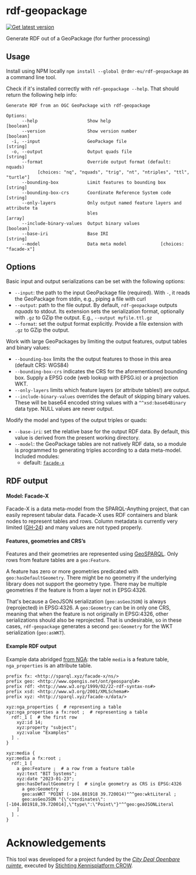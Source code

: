 # rdf-geopackage

[![Get latest version](https://img.shields.io/npm/v/%40rdmr-eu/rdf-geopackage)](https://www.npmjs.com/package/@rdmr-eu/rdf-geopackage)

Generate RDF out of a GeoPackage (for further processing)

## Usage

Install using NPM locally `npm install --global @rdmr-eu/rdf-geopackage` as a command line tool.

Check if it's installed correctly with `rdf-geopackage --help`.
That should return the following help info:

```man
Generate RDF from an OGC GeoPackage with rdf-geopackage

Options:
      --help                   Show help                               [boolean]
      --version                Show version number                     [boolean]
  -i, --input                  GeoPackage file                          [string]
  -o, --output                 Output quads file                        [string]
      --format                 Override output format (default: nquads)
            [choices: "nq", "nquads", "trig", "nt", "ntriples", "ttl", "turtle"]
      --bounding-box           Limit features to bounding box           [string]
      --bounding-box-crs       Coordinate Reference System code         [string]
      --only-layers            Only output named feature layers and attribute ta
                               bles                                      [array]
      --include-binary-values  Output binary values                    [boolean]
      --base-iri               Base IRI                                 [string]
      --model                  Data meta model             [choices: "facade-x"]
```

## Options

Basic input and output serializations can be set with the following options:

- `--input`: the path to the input GeoPackage file (required). With `-`, it reads the GeoPackage from stdin, e.g., piping a file with curl
- `--output`: path to the file output. By default, `rdf-geopackage` outputs _nquads_ to stdout. Its extension sets the serialization format, optionally with `.gz` to GZip the output. E.g., `--output myfile.ttl.gz`
- `--format`: set the output format explicitly. Provide a file extension with `.gz` to GZip the output.

Work with large GeoPackages by limiting the output features, output tables and binary values:

- `--bounding-box` limits the the output features to those in this area (default CRS: WGS84)
- `--bounding-box-crs` indicates the CRS for the aforementioned bounding box. Supply a EPSG code (web lookup with EPSG.io) or a projection WKT.
- `--only-layers` limits which feature layers (or attribute tables!) are output.
- `--include-binary-values` overrides the default of skipping binary values. These will be base64 encoded string values with a `^^xsd:base64Binary` data type. NULL values are never output.

Modify the model and types of the output triples or quads:

- `--base-iri`: set the relative base for the output RDF data. By default, this value is derived from the present working directory.
- `--model`: the GeoPackage tables are not natively RDF data, so a module is programmed to generating triples according to a data meta-model. Included modules:
  - default: [`facade-x`](#model-facade-x)

## RDF output

#### Model: Facade-X

Facade-X is a data meta-model from the SPARQL-Anything project, that can easily represent tabular data.
Facade-X uses RDF containers and blank nodes to represent tables and rows.
Column metadata is currently very limited ([GH-24]) and many values are not typed properly.

[GH-24]: https://github.com/redmer/rdf-geopackage/issues/24

#### Features, geometries and CRS’s

Features and their geometries are represented using [GeoSPARQL][geosparql].
Only rows from feature tables are a `geo:Feature`.

A feature has zero or more geometries predicated with `geo:hasDefaultGeometry`.
There might be no geometry if the underlying library does not support the geometry type.
There may be multiple geometries if the feature is from a layer not in EPSG:4326.

That's because a GeoJSON serialization (`geo:asGeoJSON`) is always (reprojected) in EPSG:4326.
A `geo:Geometry` can be in only one CRS, meaning that when the feature is not originally in EPSG:4326, other serializations should also be reprojected.
That is undesirable, so in these cases, `rdf-geopackage` generates a second `geo:Geometry` for the WKT serialization (`geo:asWKT`).

[geosparql]: https://www.ogc.org/standard/geosparql/

#### Example RDF output

Example data abridged [from NGA][example.gpkg]:
the table `media` is a feature table, `nga_properties` is an attribute table.

[example.gpkg]: https://github.com/ngageoint/GeoPackage/blob/master/docs/examples/java/example.gpkg

```turtle
prefix fx: <http://sparql.xyz/facade-x/ns/>
prefix geo: <http://www.opengis.net/ont/geosparql#>
prefix rdf: <http://www.w3.org/1999/02/22-rdf-syntax-ns#>
prefix xsd: <http://www.w3.org/2001/XMLSchema#>
prefix xyz: <http://sparql.xyz/facade-x/data/>

xyz:nga_properties {  # representing a table
xyz:nga_properties a fx:root ;  # representing a table
  rdf:_1 [  # the first row
    xyz:id 14;
    xyz:property "subject";
    xyz:value "Examples"
  ] .
}

xyz:media {
xyz:media a fx:root ;
  rdf:_1 [
    a geo:Feature ;  # a row from a feature table
    xyz:text "BIT Systems";
    xyz:date "2023-01-23";
    geo:hasDefaultGeometry [  # single geometry as CRS is EPSG:4326
      a geo:Geometry ;
      geo:asWKT "POINT (-104.801918 39.720014)"^^geo:wktLiteral ;
      geo:asGeoJSON "{\"coordinates\":[-104.801918,39.720014],\"type\":\"Point\"}"^^geo:geoJSONLiteral
    ]
  ] .
}
```

# Acknowledgements

This tool was developed for a project funded by the [_City Deal Openbare ruimte_][cdor],
executed by [Stichting Kennisplatform CROW][crow].

[crow]: https://crow.nl/
[cdor]: https://www.citydealopenbareruimte.nl/

